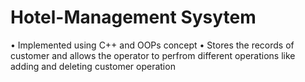 # Hotel-Management Sysytem
• Implemented using C++ and OOPs concept
• Stores the records of customer and allows the operator to perfrom different operations like adding and deleting customer operation
